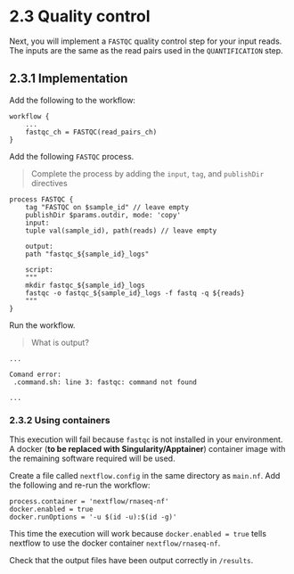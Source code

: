 # 2.3 Quality control

Next, you will implement a `FASTQC` quality control step for your input reads.
The inputs are the same as the read pairs used in the `QUANTIFICATION` step.

## 2.3.1 Implementation  

Add the following to the workflow:  
```
workflow {
	...
	fastqc_ch = FASTQC(read_pairs_ch)
}
```

Add the following `FASTQC` process.

> Complete the process by adding the `input`, `tag`, and `publishDir`
> directives

```
process FASTQC {
    tag "FASTQC on $sample_id" // leave empty
	publishDir $params.outdir, mode: 'copy'
	input:
	tuple val(sample_id), path(reads) // leave empty

	output:
	path "fastqc_${sample_id}_logs"

	script:
	"""
	mkdir fastqc_${sample_id}_logs
	fastqc -o fastqc_${sample_id}_logs -f fastq -q ${reads}
	"""
}
```

Run the workflow. 

> What is output?  

```
...

Comand error:
 .command.sh: line 3: fastqc: command not found

...
```

### 2.3.2 Using containers  

This execution will fail because `fastqc` is not installed in your environment.
A docker (**to be replaced with Singularity/Apptainer**) container image with
the remaining software required will be used. 

Create a file called `nextflow.config` in the same directory as `main.nf`. Add
the following and re-run the workflow:
```
process.container = 'nextflow/rnaseq-nf'
docker.enabled = true
docker.runOptions = '-u $(id -u):$(id -g)'
```

This time the execution will work because `docker.enabled = true` tells
nextflow to use the docker container `nextflow/rnaseq-nf`.

Check that the output files have been output correctly in `/results`.  
